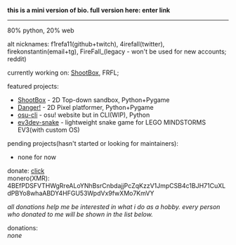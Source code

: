 **this is a mini version of bio. full version here: enter link**<hr style="margin:0">

80% python, 20% web

alt nicknames: f1refa11(github+twitch), 4irefall(twitter), firekonstantin(email+tg), FireFall_(legacy - won't be used for new accounts; reddit)

currently working on: [ShootBox](https://github.com/f1refa11/ShootBox), FRFL;

featured projects:
- [ShootBox](https://github.com/f1refa11/ShootBox) - 2D Top-down sandbox, Python+Pygame
- [Danger!](https://github.com/f1refa11/danger) - 2D Pixel platformer, Python+Pygame
- [osu-cli](https://github.com/f1refa11/osu-cli) - osu! website but in CLI(WIP), Python
- [ev3dev-snake](https://github.com/f1refa11/ev3dev-snake) - lightweight snake game for LEGO MINDSTORMS EV3(with custom OS)

pending projects(hasn't started or looking for maintainers):
- none for now

donate: [click](https://www.donationalerts.com/r/firefall) <br />
monero(XMR): 4BEfPDSFVTHWgRreALoYNhBsrCnbdajjPcZqKzzV1JmpCSB4c1BJH71CuXLdPBYo8whaABDY4HFGU53WpdVx9fwXMo7KmVY <br />

*all donations help me be interested in what i do as a hobby. every person who donated to me will be shown in the list below.*

donations:<br />
*none*

